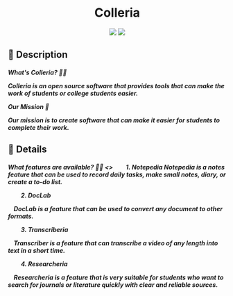 <div align="center">
    <h1>Colleria</h1>
</div>

<div align="center">
    <img src="https://img.shields.io/badge/Python-FFD43B?style=for-the-badge&logo=python&logoColor=blue" /> 
    <img src="https://img.shields.io/badge/Visual_Studio_Code-0078D4?style=for-the-badge&logo=visual%20studio%20code&logoColor=white" />
</div>

<h2>
    📝 Description
    <h5>
        <b>What's Colleria? 🤷🏻</b>
        <p>Colleria is an open source software that provides tools that can make the work of students or college students easier.</p>
        <b>Our Mission 📜</b>
        <p>Our mission is to create software that can make it easier for students to complete their work.</p>
    </h5>
</h2>

<h2>
    📖 Details
    <h5>
        <b>What features are available? 🤷🏻</b>
        <>&nbsp;&nbsp;&nbsp;&nbsp;&nbsp;&nbsp;&nbsp;&nbsp;
            <b>1. Notepedia</b>
            Notepedia is a notes feature that can be used to record daily tasks, make small notes, diary, or create a to-do list.
        </p>
        <p>&nbsp;&nbsp;&nbsp;&nbsp;&nbsp;&nbsp;&nbsp;&nbsp;
            2. DocLab
            <p>&nbsp;&nbsp;&nbsp;&nbsp;DocLab is a feature that can be used to convert any document to other formats.</p>
        </p>
        <p>&nbsp;&nbsp;&nbsp;&nbsp;&nbsp;&nbsp;&nbsp;&nbsp;
            3. Transcriberia
            <p>&nbsp;&nbsp;&nbsp;&nbsp;Transcriber is a feature that can transcribe a video of any length into text in a short time.</p>
        </p>
        <p>&nbsp;&nbsp;&nbsp;&nbsp;&nbsp;&nbsp;&nbsp;&nbsp;
            4. Researcheria
            <p>&nbsp;&nbsp;&nbsp;&nbsp;Researcheria is a feature that is very suitable for students who want to search for journals or literature quickly with clear and reliable sources.</p>
        </p>
    </h5>
</h2>
